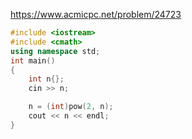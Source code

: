 https://www.acmicpc.net/problem/24723
```C++
#include <iostream>
#include <cmath>
using namespace std;
int main()
{
	int n{};
	cin >> n;

	n = (int)pow(2, n);
	cout << n << endl;
}
```